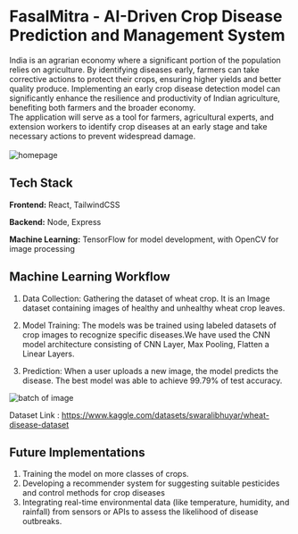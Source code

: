 # FasalMitra - AI-Driven Crop Disease Prediction and Management System

India is an agrarian economy where a significant portion of the population relies on agriculture. By identifying diseases early, farmers can take corrective actions to protect their crops, ensuring higher yields and better quality produce. 
Implementing an early crop disease detection model can significantly enhance the resilience and productivity of Indian agriculture, benefiting both farmers and the broader economy.
<br>
The application will serve as a tool for farmers, agricultural experts, and extension workers to identify crop diseases at an early stage and take necessary actions to prevent widespread damage. 
<br><br>
<img src = "fasalmitra_homepgae-ezgif.com-cut.gif" alt="homepage">


## Tech Stack

**Frontend:** React, TailwindCSS

**Backend:** Node, Express

**Machine Learning:** TensorFlow for model development, with OpenCV for image processing


## Machine Learning Workflow
1. Data Collection: Gathering the dataset of wheat crop. It is an Image dataset containing images of healthy and unhealthy wheat crop leaves.

2. Model Training: The  models was be trained using labeled datasets of crop images to recognize specific diseases.We have used the CNN model architecture consisting of CNN Layer, Max Pooling, Flatten a Linear Layers. 

3. Prediction: When a user uploads a new image, the model predicts the disease. The best model was able to achieve 99.79% of test accuracy.
<img src="./Assets/batch.png" alt="batch of image"/>

Dataset Link : https://www.kaggle.com/datasets/swaralibhuyar/wheat-disease-dataset

## Future Implementations
1) Training the model on more classes of crops.
2) Developing a recommender system for suggesting suitable pesticides and control methods for crop diseases
3) Integrating real-time environmental data (like temperature, humidity, and rainfall) from sensors or APIs to assess the likelihood of disease outbreaks.
